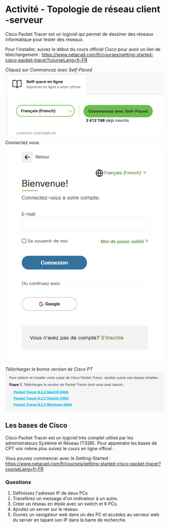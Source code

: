 # Activité - Topologie de réseau client -serveur

Cisco Packet Tracer est un logiciel qui permet de dessiner des réseaux informatique pour tester des réseaux.

Pour l'installer, suivez le début du cours officiel Cisco pour avoir un lien de téléchargement :
https://www.netacad.com/fr/courses/getting-started-cisco-packet-tracer?courseLang=fr-FR


*Cliquez sur Commencez avec Self-Paced*
![alt text](image-29.png)

*Connectez vous*
![alt text](image-30.png)

*Télécharger la bonne version de Cisco PT*
![alt text](image-31.png)

## Les bases de Cisco
Cisco Packet Tracer est un logiciel très complet utilisé par les administrateurs Système et Réseau (TSSR). Pour apprendre les bases de CPT voir même plus suivez le cours en ligne officel : 

Vous pouvez commencer avec le Getting-Started : https://www.netacad.com/fr/courses/getting-started-cisco-packet-tracer?courseLang=fr-FR

### Questions

1. Définissez l'adresse IP de deux PCs
2. Transférez un message d'un ordinateur à un autre.
3. Créer un réseau en étoile avec un switch et 6 PCs.
4. Ajoutez un server sur le réseau
5. Ouvrez un navigateur web dans un des PC et accédez au serveur web du server en tapant son IP dans la barre de recherche.